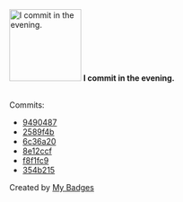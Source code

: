 <img src="https://my-badges.github.io/my-badges/evening-commits.png" alt="I commit in the evening." title="I commit in the evening." width="128">
<strong>I commit in the evening.</strong>
<br><br>

Commits:

- <a href="https://github.com/andrewjswan/MPE/commit/949048795c0eb16774f474aa41e9848d28e6a10b">9490487</a>
- <a href="https://github.com/andrewjswan/MQTTPlugin/commit/2589f4b6d4d374b6827279b997c241d94730a2ac">2589f4b</a>
- <a href="https://github.com/andrewjswan/CECRemote/commit/6c36a20e4434683b1251cb1f99f5939280b09c96">6c36a20</a>
- <a href="https://github.com/andrewjswan/mediaportal-tunein/commit/8e12ccf585c361802b710b4035e87eea295555d7">8e12ccf</a>
- <a href="https://github.com/andrewjswan/mediaportal-grabber-test/commit/f8f1fc94c81381d2fc921bfd9528ea6acb782bd2">f8f1fc9</a>
- <a href="https://github.com/andrewjswan/mediaportal.spectrum.analyzer/commit/354b215237b61191f2d405c91eb86e2efbd68cfc">354b215</a>


Created by <a href="https://github.com/my-badges/my-badges">My Badges</a>
